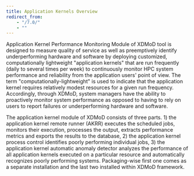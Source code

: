 ```yaml
---
title: Application Kernels Overview
redirect_from:
    - "/7.0/"
    - ""
---
```


Application Kernel Performance Monitoring Module of XDMoD tool is
designed to measure quality of service as well as preemptively identify
underperforming hardware and software by deploying customized,
computationally lightweight "application kernels" that are run
frequently (daily to several times per week) to continuously monitor HPC
system performance and reliability from the application users' point of
view. The term "computationally-lightweight" is used to indicate that
the application kernel requires relatively modest resources for a given
run frequency. Accordingly, through XDMoD, system managers have the
ability to proactively monitor system performance as opposed to having
to rely on users to report failures or underperforming hardware and
software.

The application kernel module of XDMoD consists of three parts. 1) the
application kernel remote runner (AKRR) executes the scheduled jobs,
monitors their execution, processes the output, extracts performance
metrics and exports the results to the database, 2) the application
kernel process control identifies poorly performing individual jobs, 3)
the application kernel automatic anomaly detector analyzes the
performance of all application kernels executed on a particular resource
and automatically recognizes poorly performing systems. Packaging-wise
first one comes as a separate installation and the last two installed
within XDMoD framework.

